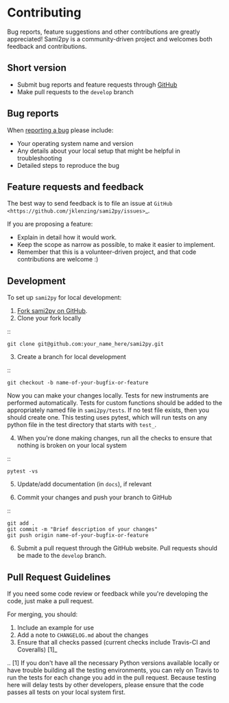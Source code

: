 Contributing
============

Bug reports, feature suggestions and other contributions are greatly
appreciated!  Sami2py is a community-driven project and welcomes both feedback and
contributions.

Short version
-------------

* Submit bug reports and feature requests through [GitHub](https://github.com/jklenzing/sami2py/issues)
* Make pull requests to the ``develop`` branch

Bug reports
-----------

When [reporting a bug](https://github.com/jklenzing/sami2py/issues>) please
include:

* Your operating system name and version
* Any details about your local setup that might be helpful in troubleshooting
* Detailed steps to reproduce the bug

Feature requests and feedback
-----------------------------

The best way to send feedback is to file an issue at
`GitHub <https://github.com/jklenzing/sami2py/issues>`_.

If you are proposing a feature:

* Explain in detail how it would work.
* Keep the scope as narrow as possible, to make it easier to implement.
* Remember that this is a volunteer-driven project, and that code contributions
  are welcome :)

Development
-----------

To set up `sami2py` for local development:

1. [Fork sami2py on GitHub](https://github.com/jklenzing/sami2py/fork).
2. Clone your fork locally

::

    git clone git@github.com:your_name_here/sami2py.git

3. Create a branch for local development

::

    git checkout -b name-of-your-bugfix-or-feature

   Now you can make your changes locally. Tests for new instruments are
   performed automatically.  Tests for custom functions should be added to the
   appropriately named file in ``sami2py/tests``.   If no test file exists, then
   you should create one.  This testing uses pytest, which will run tests on any
   python file in the test directory that starts with ``test_``.

4. When you're done making changes, run all the checks to ensure that nothing
   is broken on your local system

::

    pytest -vs

5. Update/add documentation (in ``docs``), if relevant

5. Commit your changes and push your branch to GitHub

::

    git add .
    git commit -m "Brief description of your changes"
    git push origin name-of-your-bugfix-or-feature

6. Submit a pull request through the GitHub website. Pull requests should be
   made to the ``develop`` branch.

Pull Request Guidelines
-----------------------

If you need some code review or feedback while you're developing the code, just
make a pull request.

For merging, you should:

1. Include an example for use
2. Add a note to ``CHANGELOG.md`` about the changes
3. Ensure that all checks passed (current checks include Travis-CI
   and Coveralls) [1]_

.. [1] If you don't have all the necessary Python versions available locally or
       have trouble building all the testing environments, you can rely on
       Travis to run the tests for each change you add in the pull request.
       Because testing here will delay tests by other developers, please ensure
       that the code passes all tests on your local system first.
